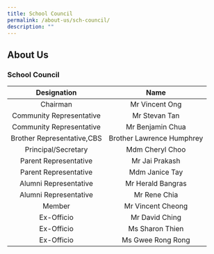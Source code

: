 ```yaml
---
title: School Council
permalink: /about-us/sch-council/
description: ""
---
```

## About Us

### School Council

| **Designation** | **Name** |
|:---:|:---:|
| Chairman | Mr Vincent Ong  |
| Community Representative | Mr Stevan Tan |
| Community Representative | Mr Benjamin Chua|
| Brother Representative,CBS | Brother Lawrence Humphrey |
| Principal/Secretary | Mdm Cheryl Choo |
| Parent Representative | Mr Jai Prakash |
| Parent Representative | Mdm Janice Tay |
| Alumni Representative | Mr Herald Bangras |
| Alumni Representative | Mr Rene Chia |
| Member | Mr Vincent Cheong |
| Ex-Officio | Mr David Ching |
| Ex-Officio | Ms Sharon Thien |
| Ex-Officio | Ms Gwee Rong Rong |